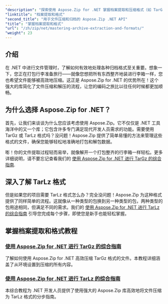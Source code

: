 ```yaml
---
"description": "探索使用 Aspose.Zip for .NET 掌握档案提取和压缩格式（如 TarGz 和 TarLz）的详细教程。"
"linktitle": "档案提取和格式"
"second_title": "用于文件压缩和归档的 Aspose.Zip .NET API"
"title": "掌握档案提取和格式"
"url": "/zh/zip/net/mastering-archive-extraction-and-formats/"
"weight": 23
---
```


## 介绍

在 .NET 中进行文件管理时，了解如何有效地处理各种归档格式至关重要。想象一下，您正在打包行李准备旅行——就像您想把所有东西整齐地装进行李箱一样，您也希望文件能够被高效地压缩。这正是 Aspose.Zip for .NET 的优势所在！这个强大的库简化了文件压缩和解压的流程，让您的编码之旅比以往任何时候都更加顺畅。

## 为什么选择 Aspose.Zip for .NET？

首先，让我们来谈谈为什么您应该考虑使用 Aspose.Zip。它不仅仅是 .NET 工具海洋中的又一个库；它包含许多专门满足现代开发人员需求的功能。需要使用 TarGz 或 TarLz 格式吗？没问题！Aspose.Zip 提供了简单易懂的方法来管理这些格式的文件，确保您能够轻松地准确地打包和解包数据。

嘭！你的文件提取过程轻而易举，就像解开一个打包整齐的行李箱一样轻松。更多详细说明，请不要忘记查看我们的 [使用 Aspose.Zip for .NET 进行 TarGz 的综合指南](./comprehensive-guide-to-tar-gz/). 

## 深入了解 TarLz 格式

但是如果您的项目需要 TarLz 格式怎么办？完全没问题！Aspose.Zip 为这种格式提供了同样简单的流程。这就像从一种类型的包换到另一种类型的包，两种类型的包用途相同，但满足不同的需求。我们的 [使用 Aspose.Zip for .NET 进行 TarLz 的综合指南](./comprehensive-guide-to-tar-lz/) 引导您完成每个步骤，即使您是新手也能轻松掌握。

## 掌握档案提取和格式教程
### [使用 Aspose.Zip for .NET 进行 TarGz 的综合指南](./comprehensive-guide-to-tar-gz/)
了解如何使用 Aspose.Zip for .NET 高效压缩 TarGz 格式的文件。本教程详细涵盖了从环境设置到压缩的所有内容。
### [使用 Aspose.Zip for .NET 进行 TarLz 的综合指南](./comprehensive-guide-to-tar-lz/)
本综合教程为 .NET 开发人员提供了使用强大的 Aspose.Zip 库高效地将文件压缩为 TarLz 格式的分步指南。
